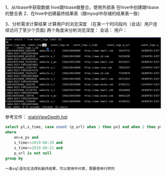 1、从hbase中获取数据
    hive跟hbase做整合，使用外部表
    在hive中创建跟hbase的整合表
2、在hive中创建最终结果表（跟mysql中存储的结果表一致）

3、分析需求计算结果
    计算用户的浏览深度 （在某一个时问段内（会话）用户连续访问了至少个页面)
        两个角度米分析浏览深度：
            会话：
            用户：

![image-20230707195104038](assets/hive%E7%BB%9F%E8%AE%A1%E7%94%A8%E6%88%B7%E6%B5%8F%E8%A7%88%E6%B7%B1%E5%BA%A6%E5%B9%B6%E6%98%A0%E5%B0%84%E5%88%B0mysql/media/image-20230707195104038.png)

参考文件： [statsViewDepth.hql](statsViewDepth.hql) 

```sql
select pl,s_time, case count (p_url) when 1 then pv1 end when 2 then pv2 ..， from event 1ogs
where
    en=e_pv and
    s_time>=2019-08-20 and
    s_time<=2019-08-21 and
    p_url is not null
group by

一条sql语句无法得到最终结果，可以使用中问表，需要使用行转列
```








